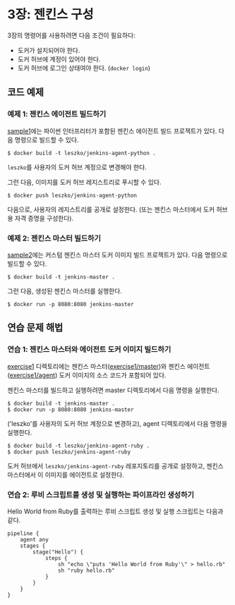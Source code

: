 # 3장: 젠킨스 구성

3장의 명령어를 사용하려면 다음 조건이 필요하다:
* 도커가 설치되어야 한다.
* 도커 허브에 계정이 있어야 한다.
* 도커 허브에 로그인 상태여야 한다. (`docker login`)

## 코드 예제

### 예제 1: 젠킨스 에이전트 빌드하기

[sample1](sample1)에는 파이썬 인터프리터가 포함된 젠킨스 에이전트 빌드 프로젝트가 있다. 다음 명령으로 빌드할 수 있다.

    $ docker build -t leszko/jenkins-agent-python .

`leszko`를 사용자의 도커 허브 계정으로 변경해야 한다.

그런 다음, 이미지를 도커 허브 레지스트리로 푸시할 수 있다.

    $ docker push leszko/jenkins-agent-python

다음으로, 사용자의 레지스트리를 공개로 설정한다. (또는 젠킨스 마스터에서 도커 허브 용 자격 증명을 구성한다).

### 예제 2: 젠킨스 마스터 빌드하기

[sample2](sample2)에는 커스텀 젠킨스 마스터 도커 이미지 빌드 프로젝트가 있다. 다음 명령으로 빌드할 수 있다.

    $ docker build -t jenkins-master .

그런 다음, 생성된 젠킨스 마스터를 실행한다.

    $ docker run -p 8080:8080 jenkins-master

## 연습 문제 해법

### 연습 1: 젠킨스 마스터와 에이전트 도커 이미지 빌드하기

[exercise1](exercise1) 디렉토리에는 젠킨스 마스터([exercise1/master](exercise1/master))와 젠킨스 에이전트([exercise1/agent](exercise1/agent)) 도커 이미지의 소스 코드가 포함되어 있다.

젠킨스 마스터를 빌드하고 실행하려면 master 디렉토리에서 다음 명령을 실행한다.

    $ docker build -t jenkins-master .
    $ docker run -p 8080:8080 jenkins-master

('leszko'를 사용자의 도커 허브 계정으로 변경하고), agent 디렉토리에서 다음 명령을 실행한다. 

    $ docker build -t leszko/jenkins-agent-ruby .
    $ docker push leszko/jenkins-agent-ruby

도커 허브에서 `leszko/jenkins-agent-ruby` 레포지토리를 공개로 설정하고, 젠킨스 마스터에서 이 이미지를 에이전트로 설정한다.


### 연습 2: 루비 스크립트를 생성 및 실행하는 파이프라인 생성하기

Hello World from Ruby를 출력하는 루비 스크립트 생성 및 실행 스크립트는 다음과 같다.

```
pipeline {
    agent any
    stages {
        stage("Hello") {
            steps {
                sh "echo \"puts 'Hello World from Ruby'\" > hello.rb"
                sh "ruby hello.rb"
            }
        }
    }
}
```
